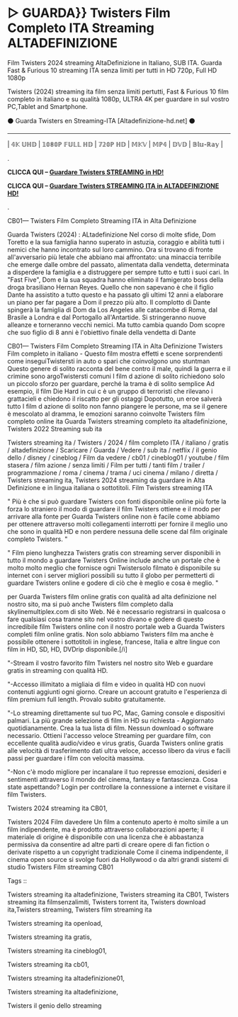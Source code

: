 # ▷ GUARDA}} Twisters Film Completo ITA Streaming ALTADEFINIZIONE

Film Twisters 2024 streaming AltaDefinizione in Italiano, SUB ITA. Guarda Fast & Furious 10 streaming ITA senza limiti per tutti in HD 720p, Full HD 1080p

Twisters (2024) streaming ita film senza limiti pertutti, Fast & Furious 10 film completo in italiano e su qualità 1080p, ULTRA 4K per guardare in sul vostro PC,Tablet and Smartphone.


⚫ Guarda Twisters en Streaming-ITA [Altadefinizione-hd.net] ⚫
______________________________________________________________

| 𝟜𝕂 𝕌ℍ𝔻 | 𝟙𝟘𝟠𝟘ℙ 𝔽𝕌𝕃𝕃 ℍ𝔻 | 𝟟𝟚𝟘ℙ ℍ𝔻 | 𝕄𝕂𝕍 | 𝕄ℙ𝟜 | 𝔻𝕍𝔻 | 𝔹𝕝𝕦-ℝ𝕒𝕪 |

.

**CLICCA QUI –  [Guardare Twisters STREAMING in HD!](https://t.co/07ImPeVTBQ)**


**CLICCA QUI –  [Guardare Twisters STREAMING ITA in ALTADEFINIZIONE HD!](https://t.co/07ImPeVTBQ)**

.

CB01— Twisters Film Completo Streaming ITA in Alta Definizione

Guarda Twisters (2024) : ALtadefinizione Nel corso di molte sfide, Dom Toretto e la sua famiglia hanno superato in astuzia, coraggio e abilità tutti i nemici che hanno incontrato sul loro cammino. Ora si trovano di fronte all'avversario più letale che abbiano mai affrontato: una minaccia terribile che emerge dalle ombre del passato, alimentata dalla vendetta, determinata a disperdere la famiglia e a distruggere per sempre tutto e tutti i suoi cari. In "Fast Five", Dom e la sua squadra hanno eliminato il famigerato boss della droga brasiliano Hernan Reyes. Quello che non sapevano è che il figlio Dante ha assistito a tutto questo e ha passato gli ultimi 12 anni a elaborare un piano per far pagare a Dom il prezzo più alto. Il complotto di Dante spingerà la famiglia di Dom da Los Angeles alle catacombe di Roma, dal Brasile a Londra e dal Portogallo all'Antartide. Si stringeranno nuove alleanze e torneranno vecchi nemici. Ma tutto cambia quando Dom scopre che suo figlio di 8 anni è l'obiettivo finale della vendetta di Dante

CB01— Twisters Film Completo Streaming ITA in Alta Definizione Twisters Film completo in italiano - Questo film mostra effetti e scene sorprendenti come inseguiTwistersti in auto o spari che coinvolgono uno stuntman Questo genere di solito racconta del bene contro il male, quindi la guerra e il crimine sono argoTwistersti comuni I film d azione di solito richiedono solo un piccolo sforzo per guardare, perché la trama è di solito semplice Ad esempio, il film Die Hard in cui c è un gruppo di terroristi che rilevano i grattacieli e chiedono il riscatto per gli ostaggi Dopotutto, un eroe salverà tutto I film d azione di solito non fanno piangere le persone, ma se il genere è mescolato al dramma, le emozioni saranno coinvolte Twisters film completo online ita Guarda Twisters streaming completo ita altadefinizione, Twisters 2022 Streaming sub ita


Twisters streaming ita / Twisters / 2024 / film completo ITA / italiano / gratis / altadefinizione / Scaricare / Guarda / Vedere / sub ita / netflix / il genio dello / disney / cineblog / Film da vedere / cb01 / cineblog01 / youtube / film stasera / film azione / senza limiti / Film per tutti / tanti film / trailer / programmazione / roma / cinema / trama / uci cinema / milano / diretta / Twisters streaming ita, Twisters 2024 streaming da guardare in Alta Definizione e in lingua italiana o sottotitoli. Film Twisters streaming ITA


" Più è che si può guardare Twisters con fonti disponibile online più forte la forza lo straniero il modo di guardare il film Twisters ottiene e il modo per arrivare alla fonte per Guarda Twisters online non è facile come abbiamo per ottenere attraverso molti collegamenti interrotti per fornire il meglio uno che sono in qualità HD e non perdere nessuna delle scene dal film originale completo Twisters. "


" Film pieno lunghezza Twisters gratis con streaming server disponibili in tutto il mondo a guardare Twisters Online include anche un portale che è molto molto meglio che fornisce ogni Twistersolo filmato è disponibile su internet con i server migliori possibili su tutto il globo per permetterti di guardare Twisters online e godere di ciò che è meglio e cosa è meglio. "

per Guarda Twisters film online gratis con qualità ad alta definizione nel nostro sito, ma si può anche Twisters film completo dalla skylinemultiplex.com di sito Web. Né è necessario registrarsi in qualcosa o fare qualsiasi cosa tranne sito nel vostro divano e godere di questo incredibile film Twisters online con il nostro portale web a Guarda Twisters completi film online gratis. Non solo abbiamo Twisters film ma anche è possibile ottenere i sottotitoli in inglese, francese, Italia e altre lingue con film in HD, SD, HD, DVDrip disponibile.[/i]

"-Stream il vostro favorito film Twisters nel nostro sito Web e guardare gratis in streaming con qualità HD.

"-Accesso illimitato a migliaia di film e video in qualità HD con nuovi contenuti aggiunti ogni giorno. Creare un account gratuito e l'esperienza di film premium full length. Provalo subito gratuitamente.

"-Lo streaming direttamente sul tuo PC, Mac, Gaming console e dispositivi palmari. La più grande selezione di film in HD su richiesta - Aggiornato quotidianamente. Crea la tua lista di film. Nessun download o software necessario. Ottieni l'accesso veloce Streaming per guardare film, con eccellente qualità audio/video e virus gratis, Guarda Twisters online gratis alle velocità di trasferimento dati ultra veloce, accesso libero da virus e facili passi per guardare i film con velocità massima.

"-Non c'è modo migliore per incanalare il tuo represse emozioni, desideri e sentimenti attraverso il mondo del cinema, fantasy e fantascienza. Cosa state aspettando? Login per controllare la connessione a internet e visitare il film Twisters.

Twisters 2024 streaming ita CB01,
 
Twisters 2024 Film davedere Un film a contenuto aperto è molto simile a un film indipendente, ma è prodotto attraverso collaborazioni aperte; il materiale di origine è disponibile con una licenza che è abbastanza permissiva da consentire ad altre parti di creare opere di fan fiction o derivate rispetto a un copyright tradizionale Come il cinema indipendente, il cinema open source si svolge fuori da Hollywood o da altri grandi sistemi di studio Twisters Film streaming CB01

Tags ::

Twisters streaming ita altadefinizione, Twisters streaming ita CB01, Twisters streaming ita filmsenzalimiti, Twisters torrent ita, Twisters download ita,Twisters streaming, Twisters film streaming ita

Twisters streaming ita openload,

Twisters streaming ita gratis,

Twisters streaming ita cineblog01,

Twisters streaming ita cb01,

Twisters streaming ita altadefinizione01,

Twisters streaming ita altadefinizione, 

Twisters il genio dello streaming
